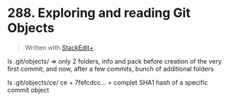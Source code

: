 # 288. Exploring and reading Git Objects


> Written with [StackEdit+](https://stackedit.net/).


ls .git/objects/ =>
only 2 folders, info and pack before creation of the very first commit;
and now, after a few commits, bunch of additional folders

ls .git/objects/ce/
ce + 7fefcdcc... = complet SHA1 hash of a specific commit object





<!--stackedit_data:
eyJoaXN0b3J5IjpbLTE4NzU0OTc2MzYsMTg2Mjc3MTQ1Ml19
-->